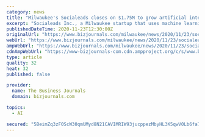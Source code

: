 ```yaml
---
category: news
title: "Milwaukee's Socialeads closes on $1.75M to grow artificial intelligence business"
excerpt: "Socialeads Inc., a Milwaukee startup that uses machine learning and artificial intelligence to support insurance and financial services, has closed on $1.75 million in new investment capital to grow its sales and marketing,"
publishedDateTime: 2020-11-23T12:30:00Z
originalUrl: "https://www.bizjournals.com/milwaukee/news/2020/11/23/socialeads-closes-on-1-75m-to-grow-business.html"
webUrl: "https://www.bizjournals.com/milwaukee/news/2020/11/23/socialeads-closes-on-1-75m-to-grow-business.html"
ampWebUrl: "https://www.bizjournals.com/milwaukee/news/2020/11/23/socialeads-closes-on-1-75m-to-grow-business.amp.html"
cdnAmpWebUrl: "https://www-bizjournals-com.cdn.ampproject.org/c/s/www.bizjournals.com/milwaukee/news/2020/11/23/socialeads-closes-on-1-75m-to-grow-business.amp.html"
type: article
quality: 32
heat: 32
published: false

provider:
  name: The Business Journals
  domain: bizjournals.com

topics:
  - AI

secured: "5BeimZq3zF0ScW30qmUMyd8N21CAVIMRIW93jucppezMbyHL3K5qwV0Lb6fa7WbP+9V5a4nnik9R/Y+7LGJYfGo1L2pU40IsYk6cdlZlkIayVdzAza/+nh1z8Ep5qVLlwUBFw8rh/aCoZq8bgsW1cVzDZNn8/LEd32KoX4AqPmDMqwBbmJ5g8rzKEVv4cddHujVcbpsgoaJX7LqwW90T87KUB35Dz8CsLBfEUzq8r5HB2tgwv/01IZCBeWnIyPpGw6K/L7yF4OFcE0f8NCTSPRUyrHn1wEWVc9/EdjnXpBfhj1H7P37yaaOt9D/jMEhNFxXj4cla59Yf2cr09i1r1IK2ctFWg9gWGVrqGq/Ff/0=;z6M5014irERlB98rrHLUNA=="
---
```


